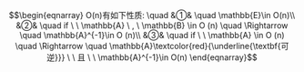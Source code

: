 $$\begin{eqnarray}
O(n)有如下性质: \quad
&①& \quad \mathbb{E}\in O(n)\\
&②& \quad if \ \ \mathbb{A} \ , \ \mathbb{B} \in O (n) \quad \Rightarrow \quad \mathbb{A}^{-1}\in O (n)\\
&③& \quad if \ \ \mathbb{A} \in O (n) \quad \Rightarrow \quad \mathbb{A}\textcolor{red}{\underline{\textbf{可逆}}} \ \ 且 \ \ \mathbb{A}^{-1}\in O(n)
\end{eqnarray}$$
